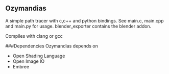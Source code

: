 Ozymandias
------

A simple path tracer with c,c++ and python bindings.
See main.c, main.cpp and main.py for usage.
blender_exporter contains the blender addon.

Compiles with clang or gcc


###Dependencies
Ozymandias depends on
* Open Shading Language
* Open Image IO
* Embree
